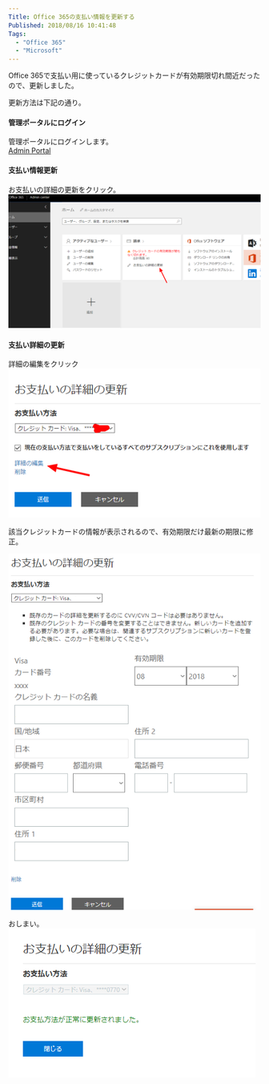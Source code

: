 ```yaml
---
Title: Office 365の支払い情報を更新する
Published: 2018/08/16 10:41:48
Tags:
  - "Office 365"
  - "Microsoft"
---
```

Office 365で支払い用に使っているクレジットカードが有効期限切れ間近だったので、更新しました。  

更新方法は下記の通り。  





#### 管理ポータルにログイン  
管理ポータルにログインします。  
[Admin Portal](https://portal.office.com/adminportal/)  

#### 支払い情報更新  
お支払いの詳細の更新をクリック。  
![](20180816102242.png) 

#### 支払い詳細の更新  
詳細の編集をクリック
![](20180816102522.png)   

該当クレジットカードの情報が表示されるので、有効期限だけ最新の期限に修正。  

![](20180816102901.png)   

おしまい。  
![](20180816103102.png) 